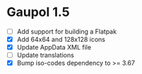 Gaupol 1.5
==========

* [ ] Add support for building a Flatpak
* [x] Add 64x64 and 128x128 icons
* [x] Update AppData XML file
* [ ] Update translations
* [x] Bump iso-codes dependency to >= 3.67
